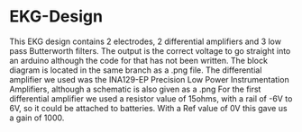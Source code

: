 # EKG-Design
This EKG design contains 2 electrodes, 2 differential amplifiers and 3 low pass Butterworth filters. The output is the correct voltage to go straight into an arduino although the code for that has not been written. 
The block diagram is located in the same branch as a .png file.
The differential amplifier we used was the INA129-EP Precision Low Power Instrumentation Amplifiers, although a schematic is also given as a .png
For the first differential amplifier we used a resistor value of 15ohms, with a rail of -6V to 6V, so it could be attached to batteries. With a Ref value of 0V this gave us a gain of 1000.
